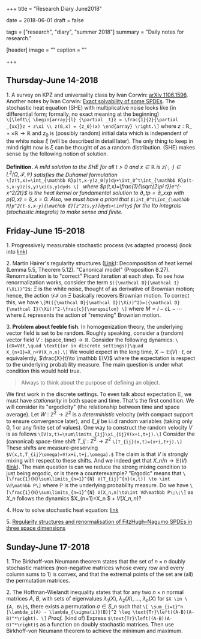 +++
title = "Research Diary June2018"

date = 2018-06-01
draft = false

tags = ["research", "diary", "summer 2018"]
summary = "Daily notes for research."

[header]
image = ""
caption = ""

+++

## Thursday-June 14-2018
1\. A survey on KPZ and universality class by Ivan Corwin: [arXiv 1106.1596](https://arxiv.org/pdf/1106.1596.pdf). Another notes by Ivan Corwin: [Exact solvability of some SPDEs](https://www.math.columbia.edu/~corwin/MSRIJuly2014.pdf).
The stochastic heat equation (SHE) with multiplicative noise looks like (in differential form; formally, no exact meaning at the beginning)  
`\[\left\{ \begin{array}{l} {\partial _t}z = \frac{1}{2}{\partial _{xx}}z + z\xi \\ z(0,x) = {z_0}(x) \end{array} \right.\]`
where $z:\mathbb R\_{+}\times \mathbb R \to \mathbb R$ and $z_0$ is (possibly random) initial data which is independent of the white noise $\xi$ (will be described in detail later). The only thing to keep in mind right now is $\xi$ can be thought of as a random distribution. (SHE) makes sense by the following notion of solution.  
&nbsp;   
**Definition.** *A mild solution to the SHE for all $t>0$ and $x\in \mathbb R$ is $z(\cdot,\cdot)\in L^2(\Omega,\mathcal{F},\mathbb P)$ satisfies the Duhamel formulation*  
`\[z(t,x)=\int_{\mathbb R}p(t,x-y)z_0(y)dy+\int_0^t\int_{\mathbb R}p(t-s,x-y)z(s,y)\xi(s,y)dyds \] `
*where $p(t,x)=\frac{1}{\sqrt{2\pi t}}e^{-x^2/2t}$ is the heat kernel or fundamental solution to $\partial\_tp=\partial\_{xx}p$ with $p(0,x)=\delta\_{x=0}$. Also, we must have a priori that `$\int_0^t\int_{\mathbb R}p^2(t-s,x-y){\mathbb E}[z^2(s,y)]dyds<\infty$` for the Ito integrals (stochastic integrals) to make sense and finite.*  

## Friday-June 15-2018
1\. Progressively measurable stochastic process (vs adapted process) (look into [link](http://page.math.tu-berlin.de/~scheutzow/WT3main.pdf))  

2\. Martin Hairer's regularity structures ([Link](http://www.hairer.org/papers/mSHE.pdf)): Decomposition of heat kernel (Lemma 5.5, Theorem 5.12). "Canonical model" (Proposition 8.27). Renormalization is to "correct" Picard iteration at each step. To see how renormalization works, consider the term `$({\mathcal D}{\mathcal I}(\Xi))^2$`: $\Xi$ is the white noise, thought of as derivative of Brownian motion; hence, the action ${\mathcal D}{\mathcal I}$ on $\Xi$ basically recovers Brownian motion. To correct this, we have
`\[M(({\mathcal D}{\mathcal I}(\Xi))^2)=({\mathcal D}{\mathcal I}(\Xi))^2-\frac{c}{\varepsilon} \]`
where $M=I-cL-\cdots$ where $L$ represents the action of "removing" Brownian motion.  

3\. **Problem about feeble fish**. In homogenization theory, the underlying vector field is set to be random. Roughly speaking, consider a (random) vector field $V:(\text{space},\text{time})\to \mathbb R$. Consider the following dynamics:
`\[dX=Vdt,\quad \text{(or in discrete settings)}\quad X_{n+1}=X_n+V(X_n,n).\]`
We would expect in the long time, $X\sim \mathbb E(V) \cdot t$, or equivalently, $\frac{X}{t}\to \mathbb E(V)$ where the expectation is respect to the underlying probability measure. The main question is under what condition this would hold true.  

> Always to think about the purpose of defining an object.  

We first work in the discrete settings. To even talk about expectation $\mathbb E$, we must have _stationarity_ in both space and time. That's the first condition. We will consider its "ergodicity" (the relationship between time and space average). Let $W:\mathbb Z^2\to \mathbb Z^2$ is a *deterministic* velocity (with compact support to ensure convergence later), and $\xi\_{ij}$ be i.i.d random variables (taking only $0$, $1$ or any finite set of values). One way to construct the random velocity $V$ is as follows
`\[V(x,t)=\sum\limits_{ij}\xi_{ij}V(x+i,t+j).\]`
Consider the (canonical) space-time shift $T\_{ij}:\mathbb Z^2\to \mathbb Z^2$ 
`\[T_{ij}(x,t)=(x+i,t+j).\]`
These shifts are measure-preserving `$V(x,t,T_{ij}\omega)=V(x+i,t+j,\omega).$` The claim is that $V$ is strongly mixing with respect to these shifts. And we indeed get that $X\_n/n\to \mathbb E(V)$ ([link](https://arxiv.org/abs/1712.08395)). The main question is can we reduce the strong mixing condition to just being ergodic, or is there a counterexample? "Ergodic" means that 
`\[\frac{1}{N}\sum\limits_{n=1}^{N} V(T_{ij}^{n}(x,t)) \to \int Vd\mathbb P\]`
where $\mathbb P$ is the underlying probability measure. Do we have
`\[\frac{1}{N}\sum\limits_{n=1}^{N} V(X_n,n)\to\int Vd\mathbb P\;\;\]`
as $X\_n$ follows the dynamics $X\_{n+1}=X\_n $$\;+ \;V(X\_n,n)$?  

4\. How to solve stochastic heat equation: [link](https://arxiv.org/pdf/1402.2618.pdf)  

5\. [Regularity structures and renormalisation of FitzHugh–Nagumo SPDEs in three space dimensions](https://arxiv.org/abs/1504.02953)

## Sunday-June 17-2018
1\. The Birkhoff-von Neumann theorem states that the set of $n \times n$ doubly stochastic matrices (non-negative matrices whose every row and every column sums to $1$) is convex, and that the extremal points of the set are (all) the permutation matrices.  

2\. The Hoffman-Wielandt inequality states that for any two $n \times n$ normal matrices $A$, $B$, with sets of eigenvalues $\lambda_1(X),\; \lambda_2 (X),\;\ldots,\; \lambda_n(X)$ for `$X \in \{A, B\}$`, there exists a permutation $\sigma \in S\_n$ such that `\[ \sum_{i=1}^n |\lambda_i(A) - \lambda_{\sigma(i)}(B)|^2 \leq \text{Tr}\left((A-B)(A-B)^*\right). \]` 
_Proof._ (kind of) Express `$\text{Tr}\left((A-B)(A-B)^*\right)$` as a function on doubly stochastic matrices. Then use Birkhoff-von Neumann theorem to achieve the minimum and maximum.
